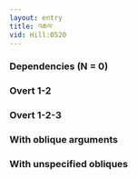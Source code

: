 ```yaml
---
layout: entry
title: འཆལ་
vid: Hill:0520
---
```

### Dependencies (N = 0)


### Overt 1-2


### Overt 1-2-3


### With oblique arguments


### With unspecified obliques
